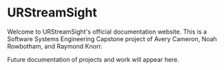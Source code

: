 # URStreamSight
Welcome to URStreamSight's official documentation website. This is a Software Systems Engineering Capstone project of Avery Cameron, Noah Rowbotham, and Raymond Knorr.

Future documentation of projects and work will appear here. 
